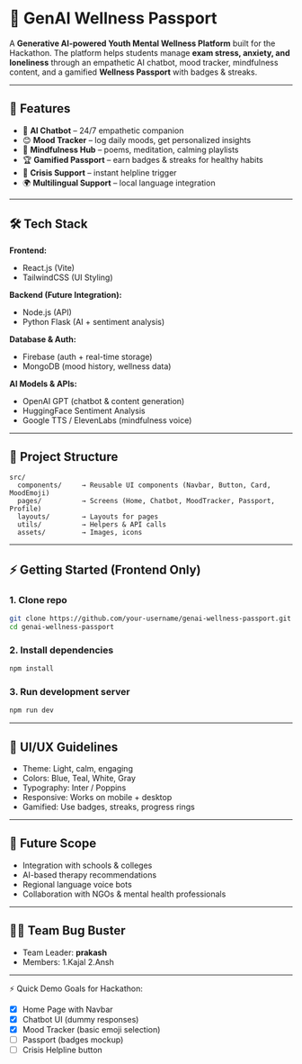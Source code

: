 # 🌱 GenAI Wellness Passport

A **Generative AI-powered Youth Mental Wellness Platform** built for the Hackathon.
The platform helps students manage **exam stress, anxiety, and loneliness** through an empathetic AI chatbot, mood tracker, mindfulness content, and a gamified **Wellness Passport** with badges & streaks.

---

## 🚀 Features

* 🤖 **AI Chatbot** – 24/7 empathetic companion
* 😊 **Mood Tracker** – log daily moods, get personalized insights
* 🎵 **Mindfulness Hub** – poems, meditation, calming playlists
* 🏆 **Gamified Passport** – earn badges & streaks for healthy habits
* 🔔 **Crisis Support** – instant helpline trigger
* 🌍 **Multilingual Support** – local language integration

---

## 🛠️ Tech Stack

**Frontend:**

* React.js (Vite)
* TailwindCSS (UI Styling)

**Backend (Future Integration):**

* Node.js (API)
* Python Flask (AI + sentiment analysis)

**Database & Auth:**

* Firebase (auth + real-time storage)
* MongoDB (mood history, wellness data)

**AI Models & APIs:**

* OpenAI GPT (chatbot & content generation)
* HuggingFace Sentiment Analysis
* Google TTS / ElevenLabs (mindfulness voice)

---

## 📂 Project Structure

```
src/
  components/     → Reusable UI components (Navbar, Button, Card, MoodEmoji)
  pages/          → Screens (Home, Chatbot, MoodTracker, Passport, Profile)
  layouts/        → Layouts for pages
  utils/          → Helpers & API calls
  assets/         → Images, icons
```

---

## ⚡ Getting Started (Frontend Only)

### 1. Clone repo

```bash
git clone https://github.com/your-username/genai-wellness-passport.git
cd genai-wellness-passport
```

### 2. Install dependencies

```bash
npm install
```

### 3. Run development server

```bash
npm run dev
```

---

## 🎨 UI/UX Guidelines

* Theme: Light, calm, engaging
* Colors: Blue, Teal, White, Gray
* Typography: Inter / Poppins
* Responsive: Works on mobile + desktop
* Gamified: Use badges, streaks, progress rings

---

## 🌟 Future Scope

* Integration with schools & colleges
* AI-based therapy recommendations
* Regional language voice bots
* Collaboration with NGOs & mental health professionals

---

## 👩‍💻 Team Bug Buster

* Team Leader: **prakash**
* Members:
          1.Kajal
          2.Ansh

---

⚡ Quick Demo Goals for Hackathon:

* [x] Home Page with Navbar
* [x] Chatbot UI (dummy responses)
* [x] Mood Tracker (basic emoji selection)
* [ ] Passport (badges mockup)
* [ ] Crisis Helpline button
